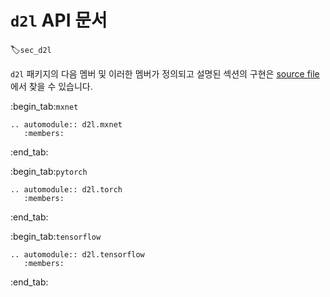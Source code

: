 # `d2l` API 문서
:label:`sec_d2l`

`d2l` 패키지의 다음 멤버 및 이러한 멤버가 정의되고 설명된 섹션의 구현은 [source file](https://github.com/d2l-ai/d2l-en/tree/master/d2l)에서 찾을 수 있습니다.

:begin_tab:`mxnet`
```eval_rst
.. automodule:: d2l.mxnet
   :members:
```
:end_tab:

:begin_tab:`pytorch`
```eval_rst
.. automodule:: d2l.torch
   :members:
```
:end_tab:

:begin_tab:`tensorflow`
```eval_rst
.. automodule:: d2l.tensorflow
   :members:
```
:end_tab:
